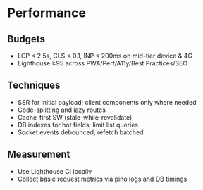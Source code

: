 # Performance

## Budgets
- LCP < 2.5s, CLS < 0.1, INP < 200ms on mid-tier device & 4G
- Lighthouse ≥95 across PWA/Perf/A11y/Best Practices/SEO

## Techniques
- SSR for initial payload; client components only where needed
- Code-splitting and lazy routes
- Cache-first SW (stale-while-revalidate)
- DB indexes for hot fields; limit list queries
- Socket events debounced; refetch batched

## Measurement
- Use Lighthouse CI locally
- Collect basic request metrics via pino logs and DB timings
